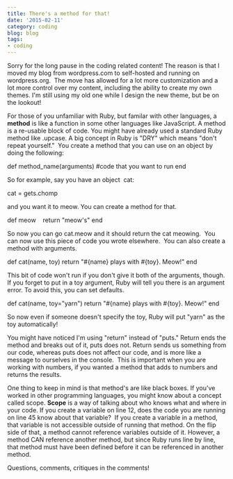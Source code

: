 ```yaml
---
title: There's a method for that!
date: '2015-02-11'
category: coding
blog: blog
tags:
- coding
---
```


Sorry for the long pause in the coding related content! The reason is that I moved my blog from wordpress.com to self-hosted and running on wordpress.org.  The move has allowed for a lot more customization and a lot more control over my content, including the ability to create my own themes. I'm still using my old one while I design the new theme, but be on the lookout!

<!--more-->

For those of you unfamiliar with Ruby, but familar with other languages, a<strong> method</strong> is like a function in some other languages like JavaScript. A method is a re-usable block of code. You might have already used a standard Ruby method like .upcase. A big concept in Ruby is "DRY" which means "don't repeat yourself."  You create a method that you can use on an object by doing the following:

def method_name(arguments)
#code that you want to run
end

So for example, say you have an object  cat:

cat = gets.chomp

and you want it to meow. You can create a method for that.

def meow    return "meow's"
end

So now you can go cat.meow and it should return the cat meowing.  You can now use this piece of code you wrote elsewhere.  You can also create a method with arguments.

def cat(name, toy)
return "#{name} plays with #{toy}. Meow!"
end

This bit of code won't run if you don't give it both of the arguments, though. If you forget to put in a toy argument, Ruby will tell you there is an argument error. To avoid this, you can set defaults.

def cat(name, toy="yarn")
return "#{name} plays with #{toy}. Meow!"
end

So now even if someone doesn't specify the toy, Ruby will put "yarn" as the toy automatically!

You might have noticed I'm using "return" instead of "puts." Return ends the method and breaks out of it, puts does not. Return sends us something from our code, whereas puts does not affect our code, and is more like a message to ourselves in the console.  This is important when you are working with numbers, if you wanted a method that adds to numbers and returns the results.

One thing to keep in mind is that method's are like black boxes. If you've worked in other programming languages, you might know about a concept called scope. <strong>Scope</strong> is a way of talking about who knows what and where in your code. If you create a variable on line 12, does the code you are running on line 45 know about that variable?  If you create a variable in a method, that variable is not accessible outside of running that method. On the flip side of that, a method cannot reference variables outside of it. However, a method CAN reference another method, but since Ruby runs line by line, that method must have been defined before it can be referenced in another method.

Questions, comments, critiques in the comments!
